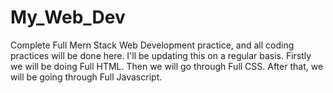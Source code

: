 # My_Web_Dev #
Complete Full Mern Stack Web Development practice, and all coding practices will be done here. 
I'll be updating this on a regular basis.
Firstly we will be doing Full HTML.
Then we will go through Full CSS.
After that, we will be going through Full Javascript.
